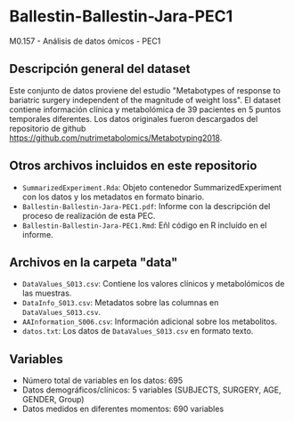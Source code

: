 # Ballestin-Ballestin-Jara-PEC1
M0.157 - Análisis de datos ómicos - PEC1

## Descripción general del dataset
Este conjunto de datos proviene del estudio "Metabotypes of response to bariatric surgery independent of the magnitude of weight loss". El dataset contiene información clínica y metabolómica de 39 pacientes en 5 puntos temporales diferentes.
Los datos originales fueron descargados del repositorio de github https://github.com/nutrimetabolomics/Metabotyping2018.

## Otros archivos incluidos en este repositorio
- `SummarizedExperiment.Rda`: Objeto contenedor SummarizedExperiment con los datos y los metadatos en formato binario.
- `Ballestin-Ballestin-Jara-PEC1.pdf`: Informe con la descripción del proceso de realización de esta PEC.
- `Ballestin-Ballestin-Jara-PEC1.Rmd`: Eñl código en R incluído en el informe.
  
## Archivos en la carpeta "data"
- `DataValues_S013.csv`: Contiene los valores clínicos y metabolómicos de las muestras.
- `DataInfo_S013.csv`: Metadatos sobre las columnas en `DataValues_S013.csv`.
- `AAInformation_S006.csv`: Información adicional sobre los metabolitos.
- `datos.txt`: Los datos de `DataValues_S013.csv` en formato texto.

## Variables
- Número total de variables en los datos: 695
- Datos demográficos/clínicos: 5 variables (SUBJECTS, SURGERY, AGE, GENDER, Group)
- Datos medidos en diferentes momentos: 690 variables

